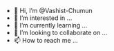 - 👋 Hi, I’m @Vashist-Chumun
- 👀 I’m interested in ...
- 🌱 I’m currently learning ...
- 💞️ I’m looking to collaborate on ...
- 📫 How to reach me ...

<!---
Vashist-Chumun/Vashist-Chumun is a ✨ special ✨ repository because its `README.md` (this file) appears on your GitHub profile.
You can click the Preview link to take a look at your changes.
--->
